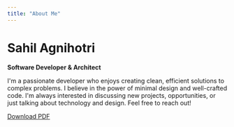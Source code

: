 ```yaml
---
title: "About Me"
---
```


# Sahil Agnihotri

**Software Developer & Architect**

I'm a passionate developer who enjoys creating clean, efficient solutions to complex problems. I believe in the power of minimal design and well-crafted code. I'm always interested in discussing new projects, opportunities, or just talking about technology and design. Feel free to reach out!

<div class="no-pdf">

<div class="export-buttons">
  <a href="#" id="download-pdf" class="btn">
    <i class="fas fa-download"></i> Download PDF
  </a>
</div>
</div>
